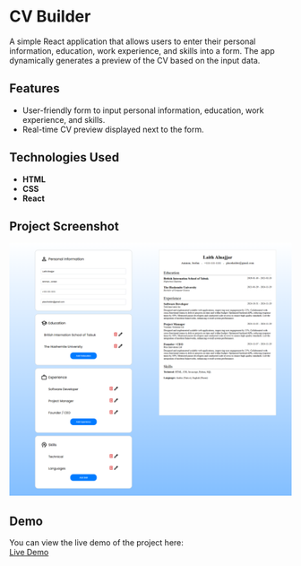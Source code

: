 # CV Builder

A simple React application that allows users to enter their personal information, education, work experience, and skills into a form. The app dynamically generates a preview of the CV based on the input data.

## Features

- User-friendly form to input personal information, education, work experience, and skills.
- Real-time CV preview displayed next to the form.

## Technologies Used

- **HTML**
- **CSS**
- **React**

## Project Screenshot

![CV Builder Screenshot](./project-screenshot.png)

## Demo

You can view the live demo of the project here:  
[Live Demo](https://laith-cv-builder.vercel.app/)

